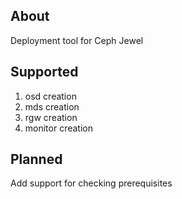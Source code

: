 About
-----
Deployment tool for Ceph Jewel 

Supported
---------
1) osd creation
2) mds creation
3) rgw creation
4) monitor creation

Planned
-------
Add support for checking prerequisites
